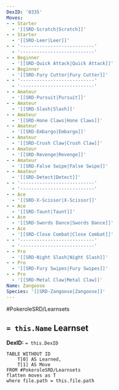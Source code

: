 ```yaml
---
DexID: '0335'
Moves:
- - Starter
  - '[[SRD-Scratch|Scratch]]'
- - Starter
  - '[[SRD-Leer|Leer]]'
- - '---------------------------'
  - '---------------------------'
- - Beginner
  - '[[SRD-Quick Attack|Quick Attack]]'
- - Beginner
  - '[[SRD-Fury Cutter|Fury Cutter]]'
- - '---------------------------'
  - '---------------------------'
- - Amateur
  - '[[SRD-Pursuit|Pursuit]]'
- - Amateur
  - '[[SRD-Slash|Slash]]'
- - Amateur
  - '[[SRD-Hone Claws|Hone Claws]]'
- - Amateur
  - '[[SRD-Embargo|Embargo]]'
- - Amateur
  - '[[SRD-Crush Claw|Crush Claw]]'
- - Amateur
  - '[[SRD-Revenge|Revenge]]'
- - Amateur
  - '[[SRD-False Swipe|False Swipe]]'
- - Amateur
  - '[[SRD-Detect|Detect]]'
- - '---------------------------'
  - '---------------------------'
- - Ace
  - '[[SRD-X-Scissor|X-Scissor]]'
- - Ace
  - '[[SRD-Taunt|Taunt]]'
- - Ace
  - '[[SRD-Swords Dance|Swords Dance]]'
- - Ace
  - '[[SRD-Close Combat|Close Combat]]'
- - '---------------------------'
  - '---------------------------'
- - Pro
  - '[[SRD-Night Slash|Night Slash]]'
- - Pro
  - '[[SRD-Fury Swipes|Fury Swipes]]'
- - Pro
  - '[[SRD-Metal Claw|Metal Claw]]'
Name: Zangoose
Species: '[[SRD-Zangoose|Zangoose]]'
---
```


#PokeroleSRD/Learnsets

## `= this.Name` Learnset

**DexID:** `= this.DexID`

```dataview
TABLE WITHOUT ID
    T[0] AS Learned,
    T[1] AS Move
FROM #PokeroleSRD/Learnsets
flatten moves as T
where file.path = this.file.path
```
